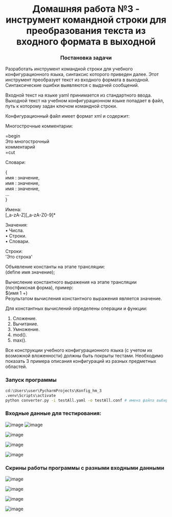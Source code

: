 <h1 align="center">Домашняя работа №3 - инструмент командной строки для преобразования текста из 
входного формата в выходной</a> 
<h3 align="center">Постановка задачи</h3>
  
  Разработать инструмент командной строки для учебного конфигурационного 
языка, синтаксис которого приведен далее. Этот инструмент преобразует текст из 
входного формата в выходной. Синтаксические ошибки выявляются с выдачей 
сообщений.

  Входной текст на языке yaml принимается из стандартного ввода. Выходной 
текст на учебном конфигурационном языке попадает в файл, путь к которому 
задан ключом командной строки. 

Конфигурационный файл имеет формат xml и содержит: 

Многострочные комментарии: 

=begin                                                                                 
Это многострочный                                                                 
комментарий                                                                         
=cut                                                   

Словари:

{                                                                                                            
имя : значение,                                                                   
имя : значение,                                                               
имя : значение,                                                               
...                                                               
}                                    

Имена:                                                                           
[_a-zA-Z][_a-zA-Z0-9]* 

Значения:                                                                            
• Числа.                                                               
• Строки.                                                                     
• Словари.

Строки:                                                                
'Это строка'                                                     
 
Объявление константы на этапе трансляции:                                   
(define имя значение); 

Вычисление константного выражения на этапе трансляции (постфиксная форма), пример:                                                                    
$(имя 1 +)                                                                                       
Результатом вычисления константного выражения является значение. 

Для константных вычислений определены операции и функции: 
1. Сложение. 
2. Вычитание. 
3. Умножение. 
4. mod(). 
5. max().

Все конструкции учебного конфигурационного языка (с учетом их 
возможной вложенности) должны быть покрыты тестами. Необходимо показать 3 
примера описания конфигураций из разных предметных областей.

### Запуск программы

```bash
cd:\Users\user\PycharmProjects\Konfig_hm_3
.venv\Scripts\activate
python converter.py -i testAll.yaml -o testAll.conf # имена файла выбираются исходя из задачи
```

### Входные данные для тестирования:
![image](https://github.com/user-attachments/assets/ed42e1eb-bb0a-4255-8d0e-2e6d9840e17f)
![image](https://github.com/user-attachments/assets/dbd20a57-dd5a-4c42-adf1-504964677982)


![image](https://github.com/user-attachments/assets/f0658960-080c-46cc-a63f-ac272c412b96)


![image](https://github.com/user-attachments/assets/8a299dc4-9da9-486f-a4c8-902b70b74cfc)


![image](https://github.com/user-attachments/assets/5b122323-f11b-4d3b-bd7e-970f2ca5f36b)

### Скрины работы программы с разными входными данными
![image](https://github.com/user-attachments/assets/e2c95159-5ed4-47cc-99f8-bbaf95688c92)


![image](https://github.com/user-attachments/assets/a4b1ae61-cc8c-487d-9e86-cef99c4980a9)


![image](https://github.com/user-attachments/assets/b1312dbd-c5b4-4f47-9bdb-30a8ad6a3317)


![image](https://github.com/user-attachments/assets/130acdda-a2be-4b9f-83e2-afa54aff1500)
